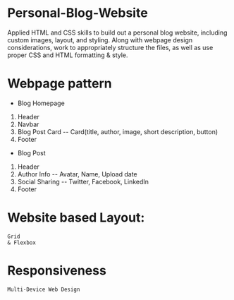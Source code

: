 # Personal-Blog-Website
Applied HTML and CSS skills to build out a personal blog website, including custom images, layout, and styling. Along with webpage design considerations, work to appropriately structure the files, as well as use proper CSS and HTML formatting &amp; style.

# Webpage pattern
- Blog Homepage
1. Header
2. Navbar
3. Blog Post Card -- Card(title, author, image, short description, button)
4. Footer
    
- Blog Post
1. Header
2. Author Info -- Avatar, Name, Upload date
3. Social Sharing -- Twitter, Facebook, LinkedIn
4. Footer
        
# Website based Layout:
    Grid
    & Flexbox
    
# Responsiveness
    Multi-Device Web Design
